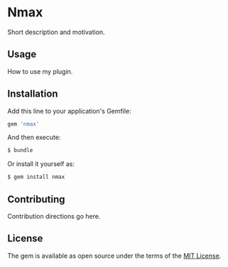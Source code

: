 # Nmax
Short description and motivation.

## Usage
How to use my plugin.

## Installation
Add this line to your application's Gemfile:

```ruby
gem 'nmax'
```

And then execute:
```bash
$ bundle
```

Or install it yourself as:
```bash
$ gem install nmax
```

## Contributing
Contribution directions go here.

## License
The gem is available as open source under the terms of the [MIT License](https://opensource.org/licenses/MIT).
